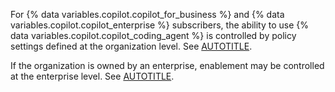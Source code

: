 For {% data variables.copilot.copilot_for_business %} and {% data variables.copilot.copilot_enterprise %} subscribers, the ability to use {% data variables.copilot.copilot_coding_agent %} is controlled by policy settings defined at the organization level. See [AUTOTITLE](/copilot/managing-copilot/managing-github-copilot-in-your-organization/adding-copilot-coding-agent-to-organization).

If the organization is owned by an enterprise, enablement may be controlled at the enterprise level. See [AUTOTITLE](/enterprise-cloud@latest/copilot/managing-copilot/managing-copilot-for-your-enterprise/managing-copilot-coding-agent-in-your-enterprise).
